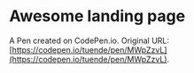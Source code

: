# Awesome landing page

A Pen created on CodePen.io. Original URL: [https://codepen.io/tuende/pen/MWpZzvL](https://codepen.io/tuende/pen/MWpZzvL).


